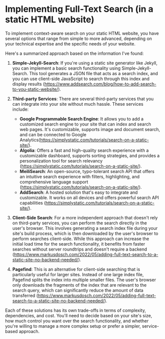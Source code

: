 # Implementing Full-Text Search (in a static HTML website)

To implement context-aware search on your static HTML website, you have several options that range from simple to more advanced, depending on your technical expertise and the specific needs of your website.

Here's a summarized approach based on the information I've found:

1. **Simple-Jekyll-Search**: If you're using a static site generator like Jekyll, you can implement a basic search functionality using Simple-Jekyll-Search. This tool generates a JSON file that acts as a search index, and you can use client-side JavaScript to search through this index and display results (https://www.addsearch.com/blog/how-to-add-search-to-you-static-website/).

2. **Third-party Services**: There are several third-party services that you can integrate into your site without much hassle. These services include:
   - **Google Programmable Search Engine**: It allows you to add a customized search engine to your site that can index and search web pages. It's customizable, supports image and document search, and can be connected to Google Analytics(https://simplystatic.com/tutorials/search-on-a-static-site/).
   - **Algolia**: Offers a fast and high-quality search experience with a customizable dashboard, supports sorting strategies, and provides a personalization tool for search relevancy (https://simplystatic.com/tutorials/search-on-a-static-site/).
   - **MeiliSearch**: An open-source, typo-tolerant search API that offers an intuitive search experience with filters, highlighting, and comprehensive language support (https://simplystatic.com/tutorials/search-on-a-static-site/).
   - **AddSearch**: A hosted solution that's easy to integrate and customizable. It works on all devices and offers powerful search API capabilities (https://simplystatic.com/tutorials/search-on-a-static-site/).

3. **Client-Side Search**: For a more independent approach that doesn't rely on third-party services, you can perform the search directly in the user's browser. This involves generating a search index file during your site's build process, which is then downloaded by the user's browser to perform searches client-side. While this approach can increase the initial load time for the search functionality, it benefits from faster searches without server roundtrips and doesn't require a backend (https://www.markusdosch.com/2022/05/adding-full-text-search-to-a-static-site-no-backend-needed/).

4. **Pagefind**: This is an alternative for client-side searching that is particularly useful for larger sites. Instead of one large index file, Pagefind splits the index into multiple smaller files. The user's browser only downloads the fragments of the index that are relevant to the search query, which can significantly reduce the amount of data transferred (https://www.markusdosch.com/2022/05/adding-full-text-search-to-a-static-site-no-backend-needed/).

Each of these solutions has its own trade-offs in terms of complexity, dependencies, and cost. You'll need to decide based on your site's size, how much control you want over the search functionality, and whether you're willing to manage a more complex setup or prefer a simpler, service-based approach.
